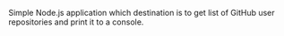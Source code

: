 Simple Node.js application which destination is to get list of GitHub user repositories and print it to a console.

